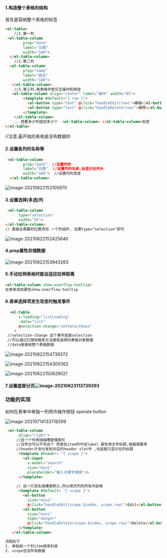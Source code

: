 #### 1.构造整个表格的结构

首先是容纳整个表格的标签

```html
<el-table>
    //1.第一列
 <el-table-column
        prop="date"
        label="日期"
        width="180">
  </el-table-column>
    //2.第二列
  <el-table-column
        prop="name"
        label="姓名"
        width="180">
   </el-table-column>
    //3.第三列,再表格中放交互操作和按钮
   <el-table-column align="center" label="操作" width="85">
        <template #default="{ row }">
          <el-button type="text" @click="handleEdit(row)">编辑</el-button>
          <el-button type="text" @click="handleDelete(row)">删除</el-button>
        </template>
    </el-table-column>
    ...想要多少列就加多少个  <el-table-column> </el-table-column>标签
</el-table>
```

//注意,最开始的表格是没有数据的

#### 2.设置各列的名称等

```html
 <el-table-column
        prop="date"  //设置列的
        label="日期"  //设置列的名称,会显示在列头
        width="180">  //设置列的宽度
  </el-table-column>
```

![image-20210622152105970](C:\Users\inui\AppData\Roaming\Typora\typora-user-images\image-20210622152105970.png)

#### 3.设置选择(多选)列

```HTML
 <el-table-column
      type="selection"
      width="55">
</el-table-column>
// 直接在需要的位置添加 一个列组件, 设置type="selection"即可
```

![image-20210622152425640](C:\Users\inui\AppData\Roaming\Typora\typora-user-images\image-20210622152425640.png)

#### 4.prop属性存储数据

![image-20210622153943263](C:\Users\inui\AppData\Roaming\Typora\typora-user-images\image-20210622153943263.png)

#### 5.手动拉伸表格时能自适应拉伸距离

```HTML
<el-table-column show-overflow-tooltip>
在表单添加属性show-overflow-tooltip
```

#### 6.表单选择项发生改变时触发事件

```html
  <el-table
      v-loading="listLoading"
      :data="list"
      @selection-change="setSelectRows"
    >
 //selection-change 这个事件就是selection
 //可以通过它接收触发方法接收选择的表格对象数据
 //data是接收整个表格数据     
```

![image-20210622154739372](C:\Users\inui\AppData\Roaming\Typora\typora-user-images\image-20210622154739372.png)

![image-20210622154305362](C:\Users\inui\AppData\Roaming\Typora\typora-user-images\image-20210622154305362.png)

![image-20210622150929021](C:\Users\inui\AppData\Roaming\Typora\typora-user-images\image-20210622150929021.png)

#### 7.设置底部分页![image-20210623113739393](C:\Users\inui\AppData\Roaming\Typora\typora-user-images\image-20210623113739393.png)





### 功能的实现

如何在表单中单独一列用作操作按钮 operate button

![image-20210714133718399](C:\Users\inui\AppData\Roaming\Typora\typora-user-images\image-20210714133718399.png)

```HTML
 <el-table-column
      align="right">
     //这一个作用域插槽是搜索栏
     //当然也可以不写这个 而是在item列中加label 属性用文字标题,根据需要来
     //header才会分发到对应的header slot中 ,也就是只显示在列标题
      <template #header= "{ scope }">
        <el-input
          v-model="search"
          size="mini"
          placeholder="输入关键字搜索"/>
      </template>
     
     // 这一行具名插槽是默认,所以填充列的所有内容格
      <template #default= "{ scope }">
        <el-button
          size="mini"
          @click="handleEdit(scope.$index, scope.row)">Edit</el-button>
        <el-button
          size="mini"
          type="danger"
          @click="handleDelete(scope.$index, scope.row)">Delete</el-button>
      </template>
   </el-table-column>

流程如下
1. 单独取一个列item用来封装
2. scope包含所有数据

```

